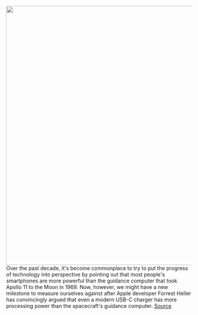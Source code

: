 <img src='https://cdn.vox-cdn.com/uploads/chorus_image/image/50858597/tldr-logo.1473954443.png' width='700px' /><br/>
Over the past decade, it's become commonplace to try to put the progress of technology into perspective by pointing out that most people's smartphones are more powerful than the guidance computer that took Apollo 11 to the Moon in 1969. Now, however, we might have a new milestone to measure ourselves against after Apple developer Forrest Heller has convincingly argued that even a modern USB-C charger has more processing power than the spacecraft's guidance computer.
<a href='https://www.theverge.com/tldr/2020/2/11/21133119/usb-c-anker-charger-apollo-11-moon-landing-guidance-computer-more-powerful'> Source <a/>